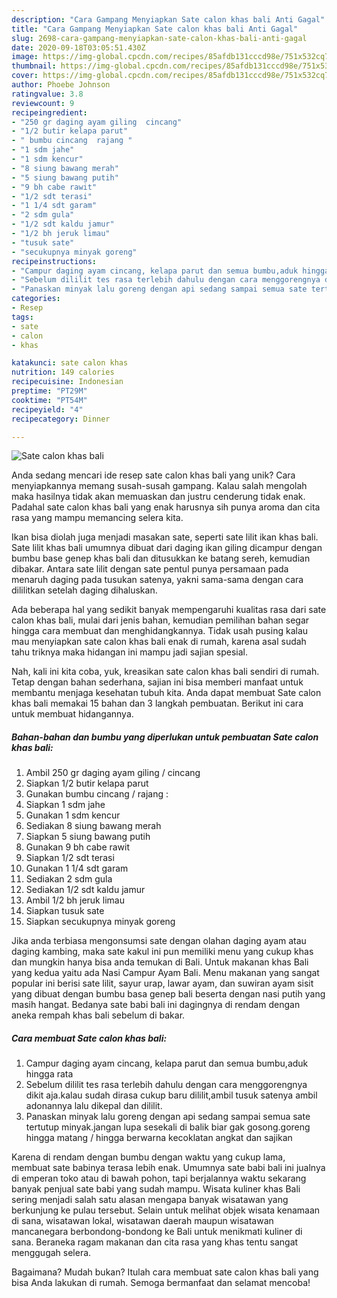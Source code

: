 ```yaml
---
description: "Cara Gampang Menyiapkan Sate calon khas bali Anti Gagal"
title: "Cara Gampang Menyiapkan Sate calon khas bali Anti Gagal"
slug: 2698-cara-gampang-menyiapkan-sate-calon-khas-bali-anti-gagal
date: 2020-09-18T03:05:51.430Z
image: https://img-global.cpcdn.com/recipes/85afdb131cccd98e/751x532cq70/sate-calon-khas-bali-foto-resep-utama.jpg
thumbnail: https://img-global.cpcdn.com/recipes/85afdb131cccd98e/751x532cq70/sate-calon-khas-bali-foto-resep-utama.jpg
cover: https://img-global.cpcdn.com/recipes/85afdb131cccd98e/751x532cq70/sate-calon-khas-bali-foto-resep-utama.jpg
author: Phoebe Johnson
ratingvalue: 3.8
reviewcount: 9
recipeingredient:
- "250 gr daging ayam giling  cincang"
- "1/2 butir kelapa parut"
- " bumbu cincang  rajang "
- "1 sdm jahe"
- "1 sdm kencur"
- "8 siung bawang merah"
- "5 siung bawang putih"
- "9 bh cabe rawit"
- "1/2 sdt terasi"
- "1 1/4 sdt garam"
- "2 sdm gula"
- "1/2 sdt kaldu jamur"
- "1/2 bh jeruk limau"
- "tusuk sate"
- "secukupnya minyak goreng"
recipeinstructions:
- "Campur daging ayam cincang, kelapa parut dan semua bumbu,aduk hingga rata"
- "Sebelum dililit tes rasa terlebih dahulu dengan cara menggorengnya dikit aja.kalau sudah dirasa cukup baru dililit,ambil tusuk satenya ambil adonannya lalu dikepal dan dililit."
- "Panaskan minyak lalu goreng dengan api sedang sampai semua sate tertutup minyak.jangan lupa sesekali di balik biar gak gosong.goreng hingga matang / hingga berwarna kecoklatan angkat dan sajikan"
categories:
- Resep
tags:
- sate
- calon
- khas

katakunci: sate calon khas 
nutrition: 149 calories
recipecuisine: Indonesian
preptime: "PT29M"
cooktime: "PT54M"
recipeyield: "4"
recipecategory: Dinner

---
```



![Sate calon khas bali](https://img-global.cpcdn.com/recipes/85afdb131cccd98e/751x532cq70/sate-calon-khas-bali-foto-resep-utama.jpg)

Anda sedang mencari ide resep sate calon khas bali yang unik? Cara menyiapkannya memang susah-susah gampang. Kalau salah mengolah maka hasilnya tidak akan memuaskan dan justru cenderung tidak enak. Padahal sate calon khas bali yang enak harusnya sih punya aroma dan cita rasa yang mampu memancing selera kita.

Ikan bisa diolah juga menjadi masakan sate, seperti sate lilit ikan khas bali. Sate lilit khas bali umumnya dibuat dari daging ikan giling dicampur dengan bumbu base genep khas bali dan ditusukkan ke batang sereh, kemudian dibakar. Antara sate lilit dengan sate pentul punya persamaan pada menaruh daging pada tusukan satenya, yakni sama-sama dengan cara dililitkan setelah daging dihaluskan.

Ada beberapa hal yang sedikit banyak mempengaruhi kualitas rasa dari sate calon khas bali, mulai dari jenis bahan, kemudian pemilihan bahan segar hingga cara membuat dan menghidangkannya. Tidak usah pusing kalau mau menyiapkan sate calon khas bali enak di rumah, karena asal sudah tahu triknya maka hidangan ini mampu jadi sajian spesial.


Nah, kali ini kita coba, yuk, kreasikan sate calon khas bali sendiri di rumah. Tetap dengan bahan sederhana, sajian ini bisa memberi manfaat untuk membantu menjaga kesehatan tubuh kita. Anda dapat membuat Sate calon khas bali memakai 15 bahan dan 3 langkah pembuatan. Berikut ini cara untuk membuat hidangannya.

<!--inarticleads1-->

##### Bahan-bahan dan bumbu yang diperlukan untuk pembuatan Sate calon khas bali:

1. Ambil 250 gr daging ayam giling / cincang
1. Siapkan 1/2 butir kelapa parut
1. Gunakan  bumbu cincang / rajang :
1. Siapkan 1 sdm jahe
1. Gunakan 1 sdm kencur
1. Sediakan 8 siung bawang merah
1. Siapkan 5 siung bawang putih
1. Gunakan 9 bh cabe rawit
1. Siapkan 1/2 sdt terasi
1. Gunakan 1 1/4 sdt garam
1. Sediakan 2 sdm gula
1. Sediakan 1/2 sdt kaldu jamur
1. Ambil 1/2 bh jeruk limau
1. Siapkan tusuk sate
1. Siapkan secukupnya minyak goreng


Jika anda terbiasa mengonsumsi sate dengan olahan daging ayam atau daging kambing, maka sate kakul ini pun memiliki menu yang cukup khas dan mungkin hanya bisa anda temukan di Bali. Untuk makanan khas Bali yang kedua yaitu ada Nasi Campur Ayam Bali. Menu makanan yang sangat popular ini berisi sate lilit, sayur urap, lawar ayam, dan suwiran ayam sisit yang dibuat dengan bumbu basa genep bali beserta dengan nasi putih yang masih hangat. Bedanya sate babi bali ini dagingnya di rendam dengan aneka rempah khas bali sebelum di bakar. 

<!--inarticleads2-->

##### Cara membuat Sate calon khas bali:

1. Campur daging ayam cincang, kelapa parut dan semua bumbu,aduk hingga rata
1. Sebelum dililit tes rasa terlebih dahulu dengan cara menggorengnya dikit aja.kalau sudah dirasa cukup baru dililit,ambil tusuk satenya ambil adonannya lalu dikepal dan dililit.
1. Panaskan minyak lalu goreng dengan api sedang sampai semua sate tertutup minyak.jangan lupa sesekali di balik biar gak gosong.goreng hingga matang / hingga berwarna kecoklatan angkat dan sajikan


Karena di rendam dengan bumbu dengan waktu yang cukup lama, membuat sate babinya terasa lebih enak. Umumnya sate babi bali ini jualnya di emperan toko atau di bawah pohon, tapi berjalannya waktu sekarang banyak penjual sate babi yang sudah mampu. Wisata kuliner khas Bali sering menjadi salah satu alasan mengapa banyak wisatawan yang berkunjung ke pulau tersebut. Selain untuk melihat objek wisata kenamaan di sana, wisatawan lokal, wisatawan daerah maupun wisatawan mancanegara berbondong-bondong ke Bali untuk menikmati kuliner di sana. Beraneka ragam makanan dan cita rasa yang khas tentu sangat menggugah selera. 

Bagaimana? Mudah bukan? Itulah cara membuat sate calon khas bali yang bisa Anda lakukan di rumah. Semoga bermanfaat dan selamat mencoba!
